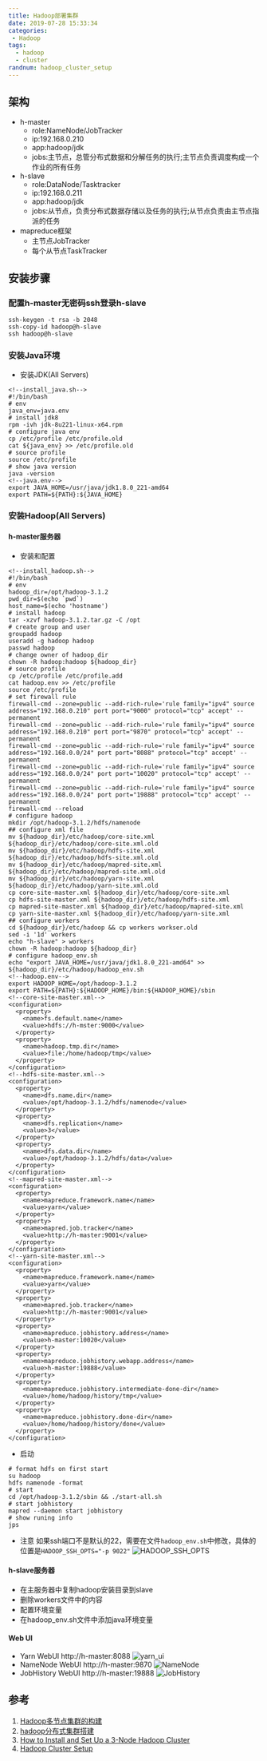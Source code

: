 ```yaml
---
title: Hadoop部署集群
date: 2019-07-28 15:33:34
categories: 
 - Hadoop
tags:
  - hadoop
  - cluster
randnum: hadoop_cluster_setup
---
```

## 架构

- h-master
  - role:NameNode/JobTracker
  - ip:192.168.0.210
  - app:hadoop/jdk
  - jobs:主节点，总管分布式数据和分解任务的执行;主节点负责调度构成一个作业的所有任务
- h-slave
  - role:DataNode/Tasktracker
  - ip:192.168.0.211
  - app:hadoop/jdk
  - jobs:从节点，负责分布式数据存储以及任务的执行;从节点负责由主节点指派的任务
- mapreduce框架
  - 主节点JobTracker
  - 每个从节点TaskTracker
  
<!--more-->

## 安装步骤

### 配置h-master无密码ssh登录h-slave

```
ssh-keygen -t rsa -b 2048
ssh-copy-id hadoop@h-slave
ssh hadoop@h-slave
```

### 安装Java环境

- 安装JDK(All Servers)
```
<!--install_java.sh-->
#!/bin/bash
# env
java_env=java.env
# install jdk8
rpm -ivh jdk-8u221-linux-x64.rpm
# configure java env
cp /etc/profile /etc/profile.old
cat ${java_env} >> /etc/profile.old
# source profile
source /etc/profile
# show java version
java -version
<!--java.env-->
export JAVA_HOME=/usr/java/jdk1.8.0_221-amd64
export PATH=${PATH}:${JAVA_HOME}
```

### 安装Hadoop(All Servers)

#### h-master服务器

- 安装和配置

```
<!--install_hadoop.sh-->
#!/bin/bash
# env
hadoop_dir=/opt/hadoop-3.1.2
pwd_dir=$(echo `pwd`)
host_name=$(echo 'hostname')
# install hadoop
tar -xzvf hadoop-3.1.2.tar.gz -C /opt
# create group and user
groupadd hadoop
useradd -g hadoop hadoop
passwd hadoop
# change owner of hadoop_dir
chown -R hadoop:hadoop ${hadoop_dir}
# source profile
cp /etc/profile /etc/profile.add
cat hadoop.env >> /etc/profile
source /etc/profile
# set firewall rule
firewall-cmd --zone=public --add-rich-rule='rule family="ipv4" source address="192.168.0.210" port port="9000" protocol="tcp" accept' --permanent
firewall-cmd --zone=public --add-rich-rule='rule family="ipv4" source address="192.168.0.210" port port="9870" protocol="tcp" accept' --permanent
firewall-cmd --zone=public --add-rich-rule='rule family="ipv4" source address="192.168.0.0/24" port port="8088" protocol="tcp" accept' --permanent
firewall-cmd --zone=public --add-rich-rule='rule family="ipv4" source address="192.168.0.0/24" port port="10020" protocol="tcp" accept' --permanent
firewall-cmd --zone=public --add-rich-rule='rule family="ipv4" source address="192.168.0.0/24" port port="19888" protocol="tcp" accept' --permanent
firewall-cmd --reload
# configure hadoop
mkdir /opt/hadoop-3.1.2/hdfs/namenode
## configure xml file
mv ${hadoop_dir}/etc/hadoop/core-site.xml ${hadoop_dir}/etc/hadoop/core-site.xml.old
mv ${hadoop_dir}/etc/hadoop/hdfs-site.xml ${hadoop_dir}/etc/hadoop/hdfs-site.xml.old
mv ${hadoop_dir}/etc/hadoop/mapred-site.xml ${hadoop_dir}/etc/hadoop/mapred-site.xml.old
mv ${hadoop_dir}/etc/hadoop/yarn-site.xml ${hadoop_dir}/etc/hadoop/yarn-site.xml.old
cp core-site-master.xml ${hadoop_dir}/etc/hadoop/core-site.xml
cp hdfs-site-master.xml ${hadoop_dir}/etc/hadoop/hdfs-site.xml
cp mapred-site-master.xml ${hadoop_dir}/etc/hadoop/mapred-site.xml
cp yarn-site-master.xml ${hadoop_dir}/etc/hadoop/yarn-site.xml
## configure workers 
cd ${hadoop_dir}/etc/hadoop && cp workers workser.old
sed -i '1d' workers
echo "h-slave" > workers
chown -R hadoop:hadoop ${hadoop_dir}
# configure hadoop_env.sh
echo "export JAVA_HOME=/usr/java/jdk1.8.0_221-amd64" >> ${hadoop_dir}/etc/hadoop/hadoop_env.sh
<!--hadoop.env-->
export HADOOP_HOME=/opt/hadoop-3.1.2
export PATH=${PATH}:${HADOOP_HOME}/bin:${HADOOP_HOME}/sbin
<!--core-site-master.xml-->
<configuration>
  <property>
    <name>fs.default.name</name>
    <value>hdfs://h-mster:9000</value>
  </property>
  <property>
    <name>hadoop.tmp.dir</name>
    <value>file:/home/hadoop/tmp</value>
  </property>
</configuration>
<!--hdfs-site-master.xml-->
<configuration>
  <property>
    <name>dfs.name.dir</name>
    <value>/opt/hadoop-3.1.2/hdfs/namenode</value>
  </property>
  <property>
    <name>dfs.replication</name>
    <value>3</value>
  </property>
  <property>
    <name>dfs.data.dir</name>
    <value>/opt/hadoop-3.1.2/hdfs/data</value>
  </property>
</configuration>
<!--mapred-site-master.xml-->
<configuration>
  <property>
    <name>mapreduce.framework.name</name>
    <value>yarn</value>
  </property>
  <property>
    <name>mapred.job.tracker</name>
    <value>http://h-master:9001</value>
  </property>
</configuration>
<!--yarn-site-master.xml-->
<configuration>
  <property>
    <name>mapreduce.framework.name</name>
    <value>yarn</value>
  </property>
  <property>
    <name>mapred.job.tracker</name>
    <value>http://h-master:9001</value>
  </property>
  <property>
    <name>mapreduce.jobhistory.address</name>
    <value>h-master:10020</value>
  </property>
  <property>
    <name>mapreduce.jobhistory.webapp.address</name>
    <value>h-master:19888</value>
  </property>
  <property>
    <name>mapreduce.jobhistory.intermediate-done-dir</name>
    <value>/home/hadoop/history/tmp</value>
  </property>
  <property>
    <name>mapreduce.jobhistory.done-dir</name>
    <value>/home/hadoop/history/done</value>
  </property>
</configuration>
```
- 启动
```
# format hdfs on first start
su hadoop
hdfs namenode -format
# start
cd /opt/hadoop-3.1.2/sbin && ./start-all.sh
# start jobhistory
mapred --daemon start jobhistory
# show runing info
jps
```
- 注意
如果ssh端口不是默认的22，需要在文件`hadoop_env.sh`中修改，具体的位置是`HADOOP_SSH_OPTS="-p 9022"`
![HADOOP_SSH_OPTS](https://s2.ax1x.com/2019/07/28/elYANF.png)

#### h-slave服务器

- 在主服务器中复制hadoop安装目录到slave
- 删除workers文件中的内容
- 配置环境变量
- 在hadoop_env.sh文件中添加java环境变量

#### Web UI

- Yarn WebUI http://h-master:8088
![yarn_ui](https://s2.ax1x.com/2019/07/28/elK8ht.png)
- NameNode WebUI http://h-master:9870
![NameNode](https://s2.ax1x.com/2019/07/28/ellS6f.png)
- JobHistory WebUI http://h-master:19888
![JobHistory](https://s2.ax1x.com/2019/07/28/el878A.png)

## 参考

1. [Hadoop多节点集群的构建](https://blog.csdn.net/lysc_forever/article/details/52033508)
2. [hadoop分布式集群搭建](http://www.ityouknow.com/hadoop/2017/07/24/hadoop-cluster-setup.html)
3. [How to Install and Set Up a 3-Node Hadoop Cluster](https://www.linode.com/docs/databases/hadoop/how-to-install-and-set-up-hadoop-cluster/)
4. [Hadoop Cluster Setup](https://hadoop.apache.org/docs/r3.1.2/hadoop-project-dist/hadoop-common/ClusterSetup.html#Web_Interfaces)
